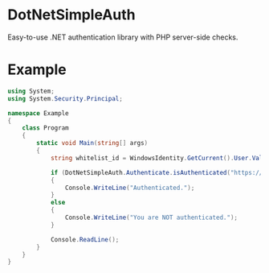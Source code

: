 # DotNetSimpleAuth
Easy-to-use .NET authentication library with PHP server-side checks.

# Example
```C#
using System;
using System.Security.Principal;

namespace Example
{
    class Program
    {
        static void Main(string[] args)
        {
            string whitelist_id = WindowsIdentity.GetCurrent().User.Value;

            if (DotNetSimpleAuth.Authenticate.isAuthenticated("https://ataxyle.com/lypd/github_tests/DNSA.php", whitelist_id))
            {
                Console.WriteLine("Authenticated.");
            }
            else
            {
                Console.WriteLine("You are NOT authenticated.");
            }

            Console.ReadLine();
        }
    }
}
```
